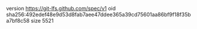version https://git-lfs.github.com/spec/v1
oid sha256:492edef48e9d53d8fab7aee47ddee365a39cd75601aa86bf9f18f35ba7bf8c58
size 5521
